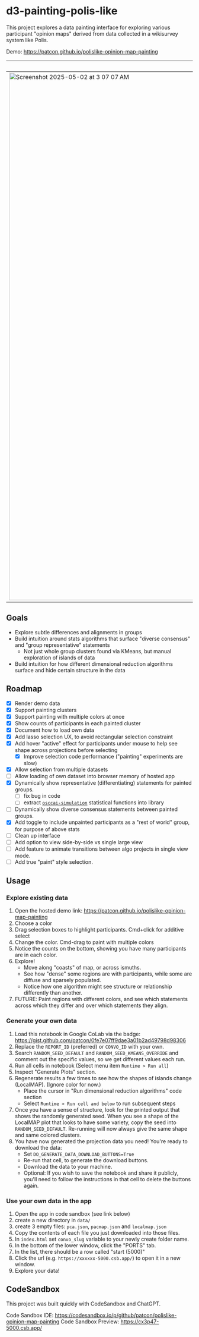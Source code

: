 # d3-painting-polis-like

This project explores a data painting interface for exploring various participant "opinion maps" derived from data collected in a wikisurvey system like Polis.

Demo: https://patcon.github.io/polislike-opinion-map-painting

| Custom paint full graph | Custom paint area of interest |
|---|---|
| <img width="1420" alt="Screenshot 2025-05-02 at 3 07 07 AM" src="https://github.com/user-attachments/assets/601dada2-2555-4fd9-a878-cd42965c9517" /> | <img width="1421" alt="Screenshot 2025-05-02 at 2 53 33 AM" src="https://github.com/user-attachments/assets/76cc1d0e-85cf-4d93-b82c-875e44687c92" />

## Goals
- Explore subtle differences and alignments in groups
- Build intuition around stats algorithms that surface "diverse consensus" and "group representative" statements
    - Not just whole group clusters found via KMeans, but manual exploration of islands of data
- Build intuition for how different dimensional reduction algorithms surface and hide certain structure in the data

## Roadmap
- [x] Render demo data
- [x] Support painting clusters
- [x] Support painting with multiple colors at once
- [x] Show counts of participants in each painted cluster
- [x] Document how to load own data
- [x] Add lasso selection UX, to avoid rectangular selection constraint
- [x] Add hover "active" effect for participants under mouse to help see shape across projections before selecting
    - [x] Improve selection code performance ("painting" experiments are slow)
- [x] Allow selection from multiple datasets
- [ ] Allow loading of own dataset into browser memory of hosted app
- [x] Dynamically show representative (differentiating) statements for painted groups.
    - [ ] fix bug in code
    - [ ] extract [`osccai-simulation`](https://github.com/raykyri/osccai-simulation/blob/main/src/utils/repness.ts) statistical functions into library
- [ ] Dynamically show diverse consensus statements between painted groups.
- [x] Add toggle to include unpainted participants as a "rest of world" group, for purpose of above stats
- [ ] Clean up interface
- [ ] Add option to view side-by-side vs single large view
- [ ] Add feature to animate transitions between algo projects in single view mode.
- [ ] Add true "paint" style selection.

## Usage

### Explore existing data

1. Open the hosted demo link: https://patcon.github.io/polislike-opinion-map-painting
2. Choose a color
3. Drag selection boxes to highlight participants. Cmd+click for additive select
4. Change the color. Cmd-drag to paint with multiple colors
5. Notice the counts on the bottom, showing you have many participants are in each color.
6. Explore!
    - Move along "coasts" of map, or across ismuths.
    - See how "dense" some regions are with participants, while some are diffuse and sparsely populated. 
    - Notice how one algorithm might see structure or relationship differently than another.
8. FUTURE: Paint regions with different colors, and see which statements across which they differ and over which statements they align.

### Generate your own data

1. Load this notebook in Google CoLab via the badge: https://gist.github.com/patcon/0fe7e07ff9dae3a01b2ad49798d98306
2. Replace the `REPORT_ID` (preferred) or `CONVO_ID` with your own.
3. Search `RANDOM_SEED_DEFAULT` and `RANDOM_SEED_KMEANS_OVERRIDE` and comment out the specific values, so we get different values each run.
4. Run all cells in notebook (Select menu item `Runtime > Run all`)
5. Inspect "Generate Plots" section.
6. Regenerate results a few times to see how the shapes of islands change (LocalMAP). (Ignore color for now.)
    - Place the cursor in "Run dimensional reduction algorithms" code section
    - Select `Runtime > Run cell and below` to run subsequent steps
7. Once you have a sense of structure, look for the printed output that shows the randomly generated seed. When you see a shape of the LocalMAP plot that looks to have some variety, copy the seed into `RANDOM_SEED_DEFAULT`. Re-running will now always give the same shape and same colored clusters.
8. You have now generated the projection data you need! You're ready to download the data:
    - Set `DO_GENERATE_DATA_DOWNLOAD_BUTTONS=True`
    - Re-run that cell, to generate the download buttons.
    - Download the data to your machine.
    - Optional: If you wish to save the notebook and share it publicly, you'll need to follow the instructions in that cell to delete the buttons again.
  
### Use your own data in the app

1. Open the app in code sandbox (see link below)
2. create a new directory in `data/`
3. create 3 empty files: `pca.json`, `pacmap.json` and `localmap.json`
4. Copy the contents of each file you just downloaded into those files.
5. In `index.html` set `convo_slug` variable to your newly create folder name.
6. In the bottom of the lower window, click the "PORTS" tab.
7. In the list, there should be a row called "start (5000)"
8. Click the url (e.g. `https://xxxxxx-5000.csb.app/`) to open it in a new window.
9. Explore your data!

## CodeSandbox

This project was built quickly with CodeSandbox and ChatGPT.

Code Sandbox IDE: https://codesandbox.io/p/github/patcon/polislike-opinion-map-painting
Code Sandbox Preview: https://cx3p47-5000.csb.app/

